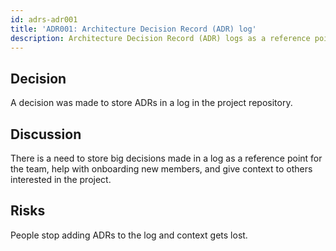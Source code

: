 ```yaml
---
id: adrs-adr001
title: 'ADR001: Architecture Decision Record (ADR) log'
description: Architecture Decision Record (ADR) logs as a reference point for the team
---
```


## Decision

A decision was made to store ADRs in a log in the project repository.

## Discussion

There is a need to store big decisions made in a log as a reference point for
the team, help with onboarding new members, and give context to others interested
in the project.

## Risks

People stop adding ADRs to the log and context gets lost.
